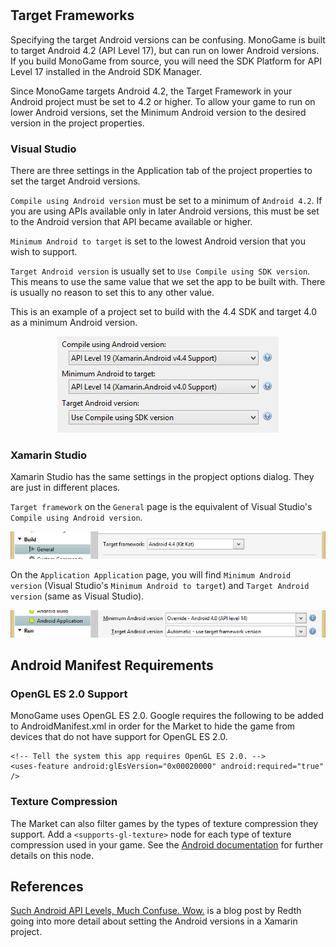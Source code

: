 # 

## Target Frameworks
Specifying the target Android versions can be confusing.  MonoGame is built to target Android 4.2 (API Level 17), but can run on lower Android versions.  If you build MonoGame from source, you will need the SDK Platform for API Level 17 installed in the Android SDK Manager.

Since MonoGame targets Android 4.2, the Target Framework in your Android project must be set to 4.2 or higher.  To allow your game to run on lower Android versions, set the Minimum Android version to the desired version in the project properties.

### Visual Studio
There are three settings in the Application tab of the project properties to set the target Android versions.

`Compile using Android version` must be set to a minimum of `Android 4.2`.  If you are using APIs available only in later Android versions, this must be set to the Android version that API became available or higher.

`Minimum Android to target` is set to the lowest Android version that you wish to support.

`Target Android version` is usually set to `Use Compile using SDK version`.  This means to use the same value that we set the app to be built with.  There is usually no reason to set this to any other value.

This is an example of a project set to build with the 4.4 SDK and target 4.0 as a minimum Android version.

<p align="center">
<img src="images/android_vs_target_frameworks.png"/>
</p>

### Xamarin Studio

Xamarin Studio has the same settings in the propject options dialog. They are just in different places.

`Target framework` on the `General` page is the equivalent of Visual Studio's `Compile using Android version`.

<p align="center">
<img src="images/android_xs_target_framework.png"/>
</p>

On the `Application Application` page, you will find `Minimum Android version` (Visual Studio's `Minimum Android to target`) and `Target Android version` (same as Visual Studio).

<p align="center">
<img src="images/android_xs_minimum_framework.png"/>
</p>


## Android Manifest Requirements

### OpenGL ES 2.0 Support

MonoGame uses OpenGL ES 2.0. Google requires the following to be added to AndroidManifest.xml in order for the Market to hide the game from devices that do not have support for OpenGL ES 2.0.


```
<!-- Tell the system this app requires OpenGL ES 2.0. -->
<uses-feature android:glEsVersion="0x00020000" android:required="true" />
```

### Texture Compression

The Market can also filter games by the types of texture compression they support. Add a  ```
<supports-gl-texture> ``` node for each type of texture compression used in your game. See the [Android documentation](http://developer.android.com/guide/topics/manifest/supports-gl-texture-element.html) for further details on this node.

## References

[Such Android API Levels, Much Confuse. Wow.](http://redth.codes/such-android-api-levels-much-confuse-wow/) is a blog post by Redth going into more detail about setting the Android versions in a Xamarin project.

